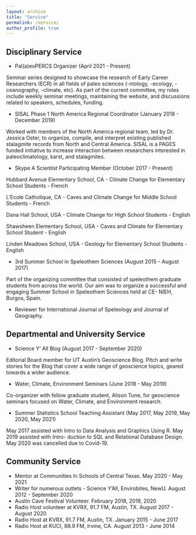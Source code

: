 ```yaml
---
layout: archive
title: "Service"
permalink: /service/
author_profile: true
---
```


## Disciplinary Service

* Pal(a)eoPERCS Organizer (April 2021 - Present)

Seminar series designed to showcase the research of Early Career Researchers (ECR) in all fields of paleo sciences (-ntology, -ecology, -ceanography, -climate, etc). As part of the current committee, my roles include weekly seminar meetings, maintaining the website, and discussions related to speakers, schedules, funding.

* SISAL Phase 1 North America Regional Coordinator (January 2018 - December 2019)

Worked with members of the North America regional team, led by Dr. Jessica Oster, to organize, compile, and interpret existing published stalagmite records from North and Central America. SISAL is a PAGES funded initiative to increase interaction between researchers interested in paleoclimatology, karst, and stalagmites.

* Skype A Scientist Participating Member (October 2017 - Present)

Hubbard Avenue Elementary School, CA - Climate Change for Elementary School Students - French

L'Ecole Catholique, CA - Caves and Climate Change for Middle School Students - French

Dana Hall School, USA - Climate Change for High School Students - English

Shawsheen Elementary School, USA - Caves and Climate for Elementary School Student - English

Linden Meadows School, USA - Geology for Elementary School Students - English

* 3rd Summer School in Speleothem Sciences (August 2015 - August 2017)

Part of the organizing committee that consisted of speleothem graduate students from across the world. Our aim was to organize a successful and engaging Summer School in Speleothem Sciences held at CE- NIEH, Burgos, Spain.

* Reviewer for International Journal of Speleology and Journal of Geography.

## Departmental and University Service

* Science Y’ All Blog (August 2017 - September 2020)

Editorial Board member for UT Austin’s Geoscience Blog. Pitch and write stories for the Blog that cover a wide range of geoscience topics, geared towards a wider audience.

* Water, Climate, Environment Seminars (June 2018 - May 2019)

Co-organizer with fellow graduate student, Alison Tune, for geoscience seminars focused on Water, Climate, and Environment research.

* Summer Statistics School Teaching Assistant (May 2017, May 2019, May 2020, May 2021)

May 2017 assisted with Intro to Data Analysis and Graphics Using R. May 2019 assisted with Intro- duction to SQL and Relational Database Design. May 2020 was cancelled due to Covid-19.

## Community Service 

* Mentor at Communities In Schools of Central Texas. May 2020 - May 2021
* Writer for numerous outlets - Science Y’All, Envirobites, NewU. August 2012 - September 2020
* Austin Cave Festival Volunteer. February 2018, 2019, 2020
* Radio Host volunteer at KVRX, 91.7 FM, Austin, TX. August 2017 - August 2020
* Radio Host at KVRX, 91.7 FM, Austin, TX. January 2015 - June 2017
* Radio Host at KUCI, 88.9 FM, Irvine, CA. August 2013 - June 2014

